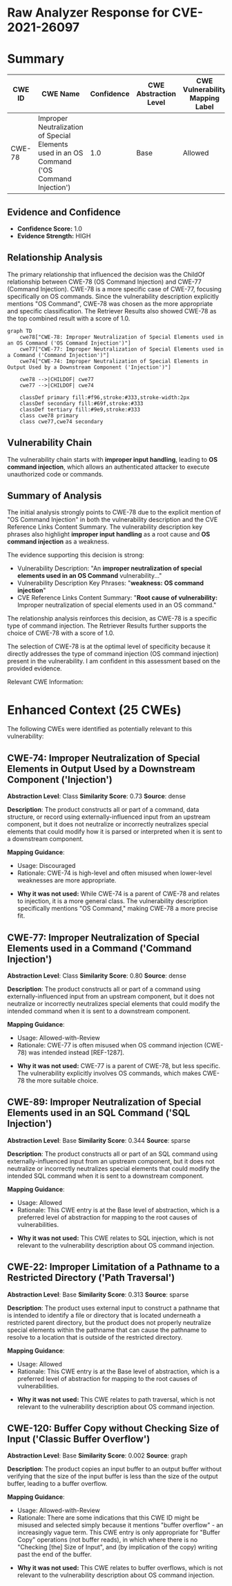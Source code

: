 # Raw Analyzer Response for CVE-2021-26097

# Summary
| CWE ID | CWE Name | Confidence | CWE Abstraction Level | CWE Vulnerability Mapping Label | CWE-Vulnerability Mapping Notes |
|---|---|---|---|---|---|
| CWE-78 | Improper Neutralization of Special Elements used in an OS Command ('OS Command Injection') | 1.0 | Base | Allowed | Primary CWE |

## Evidence and Confidence

*   **Confidence Score:** 1.0
*   **Evidence Strength:** HIGH

## Relationship Analysis
The primary relationship that influenced the decision was the ChildOf relationship between CWE-78 (OS Command Injection) and CWE-77 (Command Injection). CWE-78 is a more specific case of CWE-77, focusing specifically on OS commands. Since the vulnerability description explicitly mentions "OS Command", CWE-78 was chosen as the more appropriate and specific classification. The Retriever Results also showed CWE-78 as the top combined result with a score of 1.0.

```mermaid
graph TD
    cwe78["CWE-78: Improper Neutralization of Special Elements used in an OS Command ('OS Command Injection')"]
    cwe77["CWE-77: Improper Neutralization of Special Elements used in a Command ('Command Injection')"]
    cwe74["CWE-74: Improper Neutralization of Special Elements in Output Used by a Downstream Component ('Injection')"]

    cwe78 -->|CHILDOF| cwe77
    cwe77 -->|CHILDOF| cwe74

    classDef primary fill:#f96,stroke:#333,stroke-width:2px
    classDef secondary fill:#69f,stroke:#333
    classDef tertiary fill:#9e9,stroke:#333
    class cwe78 primary
    class cwe77,cwe74 secondary
```

## Vulnerability Chain
The vulnerability chain starts with **improper input handling**, leading to **OS command injection**, which allows an authenticated attacker to execute unauthorized code or commands.

## Summary of Analysis
The initial analysis strongly points to CWE-78 due to the explicit mention of "OS Command Injection" in both the vulnerability description and the CVE Reference Links Content Summary. The vulnerability description key phrases also highlight **improper input handling** as a root cause and **OS command injection** as a weakness.

The evidence supporting this decision is strong:
- Vulnerability Description: "An **improper neutralization of special elements used in an OS Command** vulnerability..."
- Vulnerability Description Key Phrases: "**weakness:** **OS command injection**"
- CVE Reference Links Content Summary: "**Root cause of vulnerability:** Improper neutralization of special elements used in an OS command."

The relationship analysis reinforces this decision, as CWE-78 is a specific type of command injection. The Retriever Results further supports the choice of CWE-78 with a score of 1.0.

The selection of CWE-78 is at the optimal level of specificity because it directly addresses the type of command injection (OS command injection) present in the vulnerability.
I am confident in this assessment based on the provided evidence.

Relevant CWE Information:

# Enhanced Context (25 CWEs)
The following CWEs were identified as potentially relevant to this vulnerability:

## CWE-74: Improper Neutralization of Special Elements in Output Used by a Downstream Component ('Injection')
**Abstraction Level**: Class
**Similarity Score**: 0.73
**Source**: dense

**Description**:
The product constructs all or part of a command, data structure, or record using externally-influenced input from an upstream component, but it does not neutralize or incorrectly neutralizes special elements that could modify how it is parsed or interpreted when it is sent to a downstream component.

**Mapping Guidance**:
- Usage: Discouraged
- Rationale: CWE-74 is high-level and often misused when lower-level weaknesses are more appropriate.

*   **Why it was not used:** While CWE-74 is a parent of CWE-78 and relates to injection, it is a more general class. The vulnerability description specifically mentions "OS Command," making CWE-78 a more precise fit.

## CWE-77: Improper Neutralization of Special Elements used in a Command ('Command Injection')
**Abstraction Level**: Class
**Similarity Score**: 0.80
**Source**: dense

**Description**:
The product constructs all or part of a command using externally-influenced input from an upstream component, but it does not neutralize or incorrectly neutralizes special elements that could modify the intended command when it is sent to a downstream component.

**Mapping Guidance**:
- Usage: Allowed-with-Review
- Rationale: CWE-77 is often misused when OS command injection (CWE-78) was intended instead [REF-1287].

*   **Why it was not used:** CWE-77 is a parent of CWE-78, but less specific. The vulnerability explicitly involves OS commands, which makes CWE-78 the more suitable choice.

## CWE-89: Improper Neutralization of Special Elements used in an SQL Command ('SQL Injection')
**Abstraction Level**: Base
**Similarity Score**: 0.344
**Source**: sparse

**Description**:
The product constructs all or part of an SQL command using externally-influenced input from an upstream component, but it does not neutralize or incorrectly neutralizes special elements that could modify the intended SQL command when it is sent to a downstream component.

**Mapping Guidance**:
- Usage: Allowed
- Rationale: This CWE entry is at the Base level of abstraction, which is a preferred level of abstraction for mapping to the root causes of vulnerabilities.

*   **Why it was not used:** This CWE relates to SQL injection, which is not relevant to the vulnerability description about OS command injection.

## CWE-22: Improper Limitation of a Pathname to a Restricted Directory ('Path Traversal')
**Abstraction Level**: Base
**Similarity Score**: 0.313
**Source**: sparse

**Description**:
The product uses external input to construct a pathname that is intended to identify a file or directory that is located underneath a restricted parent directory, but the product does not properly neutralize special elements within the pathname that can cause the pathname to resolve to a location that is outside of the restricted directory.

**Mapping Guidance**:
- Usage: Allowed
- Rationale: This CWE entry is at the Base level of abstraction, which is a preferred level of abstraction for mapping to the root causes of vulnerabilities.

*   **Why it was not used:** This CWE relates to path traversal, which is not relevant to the vulnerability description about OS command injection.

## CWE-120: Buffer Copy without Checking Size of Input ('Classic Buffer Overflow')
**Abstraction Level**: Base
**Similarity Score**: 0.002
**Source**: graph

**Description**:
The product copies an input buffer to an output buffer without verifying that the size of the input buffer is less than the size of the output buffer, leading to a buffer overflow.

**Mapping Guidance**:
- Usage: Allowed-with-Review
- Rationale: There are some indications that this CWE ID might be misused and selected simply because it mentions "buffer overflow" - an increasingly vague term. This CWE entry is only appropriate for "Buffer Copy" operations (not buffer reads), in which where there is no "Checking [the] Size of Input", and (by implication of the copy) writing past the end of the buffer.

*   **Why it was not used:** This CWE relates to buffer overflows, which is not relevant to the vulnerability description about OS command injection.